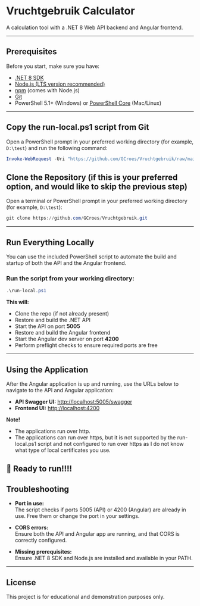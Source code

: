 ﻿
# Vruchtgebruik Calculator

A calculation tool with a .NET 8 Web API backend and Angular frontend.

---

## Prerequisites

Before you start, make sure you have:

- [.NET 8 SDK](https://dotnet.microsoft.com/en-us/download/dotnet/8.0)
- [Node.js (LTS version recommended)](https://nodejs.org/en)
- [npm](https://www.npmjs.com/get-npm) (comes with Node.js)
- [Git](https://git-scm.com/downloads)
- PowerShell 5.1+ (Windows) or [PowerShell Core](https://learn.microsoft.com/en-us/powershell/scripting/install/installing-powershell) (Mac/Linux)

---

## Copy the run-local.ps1 script from Git

Open a PowerShell prompt in your preferred working directory (for example, `D:\test`) and run the following command:

```powershell
Invoke-WebRequest -Uri "https://github.com/GCroes/Vruchtgebruik/raw/main/Vruchtgebruik/run-local.ps1" -OutFile "run-local.ps1"
```

## Clone the Repository (if this is your preferred option, and would like to skip the previous step)

Open a terminal or PowerShell prompt in your preferred working directory (for example, `D:\test`):

```powershell
git clone https://github.com/GCroes/Vruchtgebruik.git
```

---

## Run Everything Locally

You can use the included PowerShell script to automate the build and startup of both the API and the Angular frontend.

### Run the script from your working directory:

```powershell
.\run-local.ps1
```

**This will:**
- Clone the repo (if not already present)
- Restore and build the .NET API
- Start the API on port **5005**
- Restore and build the Angular frontend
- Start the Angular dev server on port **4200**
- Perform preflight checks to ensure required ports are free

---

## Using the Application

After the Angular application is up and running, use the URLs below to navigate to the API and Angular application:

- **API Swagger UI:** [http://localhost:5005/swagger](http://localhost:5005/swagger)
- **Frontend UI:** [http://localhost:4200](http://localhost:4200)

**Note!** 
- The applications run over http. 
- The applications can run over https, but it is not supported by the run-local.ps1 script and not configured to run over https as I do not know what type of local certificates you use. 

🚀 Ready to run!!!!
---

## Troubleshooting

- **Port in use:**  
  The script checks if ports 5005 (API) or 4200 (Angular) are already in use. Free them or change the port in your settings.

- **CORS errors:**  
  Ensure both the API and Angular app are running, and that CORS is correctly configured.

- **Missing prerequisites:**  
  Ensure .NET 8 SDK and Node.js are installed and available in your PATH.

---

## License

This project is for educational and demonstration purposes only.
